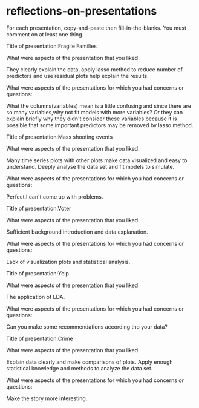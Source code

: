 # reflections-on-presentations

For each presentation, copy-and-paste then fill-in-the-blanks.  You must comment on at least one thing. 



Title of presentation:Fragile Families

What were aspects of the presentation that you liked:

They clearly explain the data, apply lasso method to reduce number of predictors and use residual plots help explain the results.

What were aspects of the presentations for which you had concerns or questions:

What the columns(variables) mean is a little confusing and since there are so many variables,why not fit models with more variables? Or they can explain briefly why they didn't consider these variables because it is possible that some important predictors may be removed by lasso method.



Title of presentation:Mass shooting events

What were aspects of the presentation that you liked:

Many time series plots with other plots make data visualized and easy to understand. Deeply analyse the data set and fit models to simulate.

What were aspects of the presentations for which you had concerns or questions:

Perfect.I can't come up with problems.


Title of presentation:Voter

What were aspects of the presentation that you liked:

Sufficient background introduction and data explanation.

What were aspects of the presentations for which you had concerns or questions:

Lack of visualization plots and statistical analysis.



Title of presentation:Yelp

What were aspects of the presentation that you liked:

The application of LDA.

What were aspects of the presentations for which you had concerns or questions:

Can you make some recommendations according tho your data?



Title of presentation:Crime

What were aspects of the presentation that you liked:

Explain data clearly and make comparisons of plots. Apply enough statistical knowledge and methods to analyze the data set.

What were aspects of the presentations for which you had concerns or questions:

Make the story more interesting.

